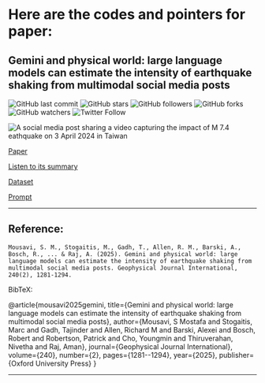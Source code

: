 # Here are the codes and pointers for paper: 
## Gemini and physical world: large language models can estimate the intensity of earthquake shaking from multimodal social media posts
                                                                                                  
![GitHub last commit](https://img.shields.io/github/last-commit/smousavi05/MMIbyGemini?style=plastic)
![GitHub stars](https://img.shields.io/github/stars/smousavi05/MMIbyGemini?style=social)
![GitHub followers](https://img.shields.io/github/followers/smousavi05?style=social)
![GitHub forks](https://img.shields.io/github/forks/smousavi05/MMIbyGemini?style=social)
![GitHub watchers](https://img.shields.io/github/watchers/smousavi05/MMIbyGemini?style=social)
![Twitter Follow](https://img.shields.io/twitter/follow/smousavi05?style=social)


<img src="https://github.com/smousavi05/MMIbyGemini/taiwan.gif" alt="A social media post sharing a video capturing the impact of M 7.4 eathquake on 3 April 2024 in Taiwan">

[Paper](https://academic.oup.com/gji/article/240/2/1281/7921623?trk=public_post_comment-text)

[Listen to its summary](https://illuminate.google.com/library?play=EvwJDC_qTMF3)

[Dataset](https://illuminate.google.com/library?play=EvwJDC_qTMF3)

[Prompt](https://oup.silverchair-cdn.com/oup/backfile/Content_public/Journal/gji/240/2/10.1093_gji_ggae436/2/ggae436_supplemental_file.pdf?Expires=1748085392&Signature=RAJ~nDB6kUAkE1I56RGxtct2ololr5GkjcZAPar~V1wpuJD4hZtYUr94e7LDWAZz~PFyRDQkKzrsgoKIu1R2lgrCQgeBSzaER12qwB0oQaqwjYzePM8h1OFX4ISsZayYkl7G5zbcMCAMg52IUPjA4y83s-7hcuZImFVkdk-tX7maji8IMKyiLIfNz49FW2aKdFCOEYVMxVAFAirsah0u3puqFsT0l0AGRQGD~QigQZOfxKyPnjiVSJ1qmt~gIrYTlJ4JVPAEwbam8gtwoY2BPy0j5u2A3lP-NASnKNSrebPtEph4uqIja8DSKrVQ1c3SLe9CLvApsSoT0zA5U-6MTQ__&Key-Pair-Id=APKAIE5G5CRDK6RD3PGA)

-------------------------------------
## Reference:

`Mousavi, S. M., Stogaitis, M., Gadh, T., Allen, R. M., Barski, A., Bosch, R., ... & Raj, A. (2025). Gemini and physical world: large language models can estimate the intensity of earthquake shaking from multimodal social media posts. Geophysical Journal International, 240(2), 1281-1294.` 


BibTeX:

@article{mousavi2025gemini,
  title={Gemini and physical world: large language models can estimate the intensity of earthquake shaking from multimodal social media posts},
  author={Mousavi, S Mostafa and Stogaitis, Marc and Gadh, Tajinder and Allen, Richard M and Barski, Alexei and Bosch, Robert and Robertson, Patrick and Cho, Youngmin and Thiruverahan, Nivetha and Raj, Aman},
  journal={Geophysical Journal International},
  volume={240},
  number={2},
  pages={1281--1294},
  year={2025},
  publisher={Oxford University Press}
}

-------------------------------------
